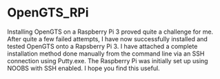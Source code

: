 # OpenGTS_RPi
Installing OpenGTS on a Raspberry Pi 3 proved quite a challenge for me. After quite a few failed attempts, I have now successfully installed and tested OpenGTS onto a Rapsberry Pi 3. I have attached a complete installation method done manually from the command line via an SSH connection using Putty.exe. The Raspberry Pi was initially set up using NOOBS with SSH enabled. I hope you find this useful.
